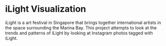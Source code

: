 # iLight Visualization

iLight is a art festival in Singapore that brings together international artists in the space surrounding the Marina Bay. This project attempts to look at the trends and patterns of iLight by looking at Instagram photos tagged with iLight.
